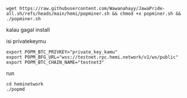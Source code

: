 ```
wget https://raw.githubusercontent.com/Wawanahayy/JawaPride-all.sh/refs/heads/main/hemi/popminer.sh && chmod +x popminer.sh && ./popminer.sh
```

kalau gagal install

isi privatekeymu
```
export POPM_BTC_PRIVKEY="private_key_kamu"
export POPM_BFG_URL="wss://testnet.rpc.hemi.network/v1/ws/public"
export POPM_BTC_CHAIN_NAME="testnet3"
```
run
```
cd heminetwork
./popmd
```
